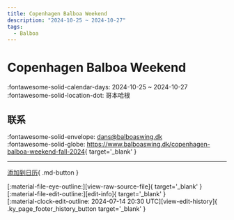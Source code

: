 ```yaml
---
title: Copenhagen Balboa Weekend
description: "2024-10-25 ~ 2024-10-27"
tags:
  - Balboa
---
```


# Copenhagen Balboa Weekend 

:fontawesome-solid-calendar-days: 2024-10-25 ~ 2024-10-27  
:fontawesome-solid-location-dot: 哥本哈根  

## 联系

:fontawesome-solid-envelope: <dans@balboaswing.dk>  
:fontawesome-solid-globe: <https://www.balboaswing.dk/copenhagen-balboa-weekend-fall-2024>{ target='_blank' }  

---

[添加到日历](https://swing.news/ics/zh-Hans/2024/dk/copenhagen-balboa-weekend-2024.ics){ .md-button }

<div class="ky_page_footer" markdown>
<div class="ky_page_footer_trailing" markdown="span">
[:material-file-eye-outline:][view-raw-source-file]{ target='_blank' }
[:material-file-edit-outline:][edit-info]{ target='_blank' }
</div>
<div class="ky_page_footer_leading" markdown="span">
[:material-clock-edit-outline: 2024-07-14 20:30 UTC][view-edit-history]{ .ky_page_footer_history_button target='_blank' }
</div>
</div>

[view-raw-source-file]: https://github.com/swingdance/events/blob/main/2024/dk/copenhagen-balboa-weekend-2024.json "查看原始源文件"
[edit-info]: https://github.com/swingdance/events/issues/new?assignees=&labels=update+event&projects=&template=03-update_entity.yml&title=%5B2024%2Fdk%5D%20Copenhagen%20Balboa%20Weekend&region=dk&year=2024&id=copenhagen-balboa-weekend-2024&name=Copenhagen%20Balboa%20Weekend&org_id= "编辑信息"

[view-edit-history]: https://github.com/swingdance/events/commits/main/2024/dk/copenhagen-balboa-weekend-2024.json "查看编辑历史"
